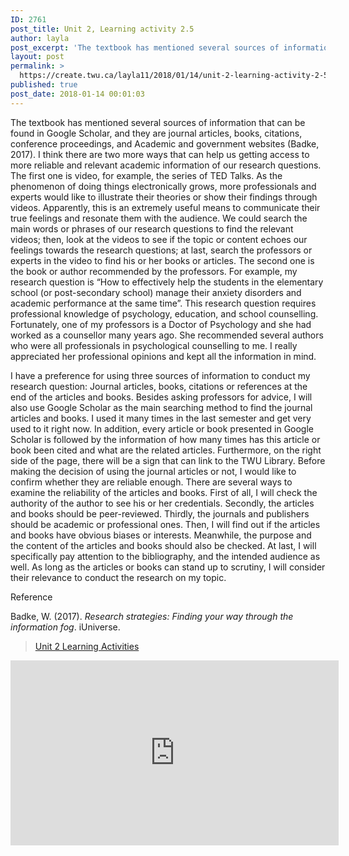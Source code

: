 ```yaml
---
ID: 2761
post_title: Unit 2, Learning activity 2.5
author: layla
post_excerpt: 'The textbook has mentioned several sources of information that can be found in Google Scholar, and they are journal articles, books, citations, conference proceedings, and Academic and government websites (Badke, 2017). I think there are two more ways that can help us getting access to more reliable and relevant academic information of our research questions. &hellip; <p><a href="https://create.twu.ca/layla11/2018/01/14/unit-2-learning-activity-2-5/">Continue reading<span> "Unit 2, Learning activity 2.5"</span></a></p>'
layout: post
permalink: >
  https://create.twu.ca/layla11/2018/01/14/unit-2-learning-activity-2-5/
published: true
post_date: 2018-01-14 00:01:03
---
```

The textbook has mentioned several sources of information that can be found in Google Scholar, and they are journal articles, books, citations, conference proceedings, and Academic and government websites (Badke, 2017). I think there are two more ways that can help us getting access to more reliable and relevant academic information of our research questions. The first one is video, for example, the series of TED Talks. As the phenomenon of doing things electronically grows, more professionals and experts would like to illustrate their theories or show their findings through videos. Apparently, this is an extremely useful means to communicate their true feelings and resonate them with the audience. We could search the main words or phrases of our research questions to find the relevant videos; then, look at the videos to see if the topic or content echoes our feelings towards the research questions; at last, search the professors or experts in the video to find his or her books or articles. The second one is the book or author recommended by the professors. For example, my research question is “How to effectively help the students in the elementary school (or post-secondary school) manage their anxiety disorders and academic performance at the same time&#8221;. This research question requires professional knowledge of psychology, education, and school counselling. Fortunately, one of my professors is a Doctor of Psychology and she had worked as a counsellor many years ago. She recommended several authors who were all professionals in psychological counselling to me. I really appreciated her professional opinions and kept all the information in mind.

I have a preference for using three sources of information to conduct my research question: Journal articles, books, citations or references at the end of the articles and books. Besides asking professors for advice, I will also use Google Scholar as the main searching method to find the journal articles and books. I used it many times in the last semester and get very used to it right now. In addition, every article or book presented in Google Scholar is followed by the information of how many times has this article or book been cited and what are the related articles. Furthermore, on the right side of the page, there will be a sign that can link to the TWU Library. Before making the decision of using the journal articles or not, I would like to confirm whether they are reliable enough. There are several ways to examine the reliability of the articles and books. First of all, I will check the authority of the author to see his or her credentials. Secondly, the articles and books should be peer-reviewed. Thirdly, the journals and publishers should be academic or professional ones. Then, I will find out if the articles and books have obvious biases or interests. Meanwhile, the purpose and the content of the articles and books should also be checked. At last, I will specifically pay attention to the bibliography, and the intended audience as well. As long as the articles or books can stand up to scrutiny, I will consider their relevance to conduct the research on my topic.

Reference

Badke, W. (2017). <i>Research strategies: Finding your way through the information fog</i>. iUniverse.

<blockquote class="wp-embedded-content" data-secret="LT0CUBrC4i"><a href="https://create.twu.ca/ldrs591-sp18/unit-2-learning-activities/">Unit 2 Learning Activities</a></p></blockquote>



<iframe class="wp-embedded-content" sandbox="allow-scripts" security="restricted" src="https://create.twu.ca/ldrs591-sp18/unit-2-learning-activities/embed/#?secret=LT0CUBrC4i" data-secret="LT0CUBrC4i" width="525" height="296" title="&#8220;Unit 2 Learning Activities&#8221; &#8212; Leadership 591: Scholarly Inquiry" frameborder="0" marginwidth="0" marginheight="0" scrolling="no"></iframe>